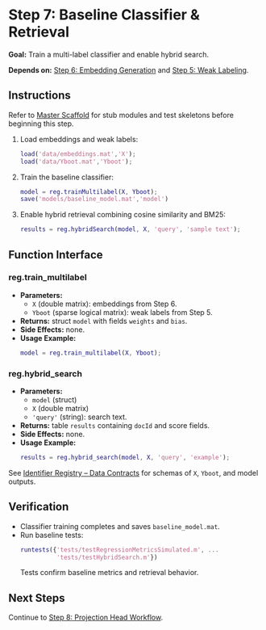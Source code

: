 # Step 7: Baseline Classifier & Retrieval

**Goal:** Train a multi-label classifier and enable hybrid search.

**Depends on:** [Step 6: Embedding Generation](step06_embedding_generation.md) and [Step 5: Weak Labeling](step05_weak_labeling.md).

## Instructions
Refer to [Master Scaffold](master_scaffold.md) for stub modules and test skeletons before beginning this step.

1. Load embeddings and weak labels:
   ```matlab
   load('data/embeddings.mat','X');
   load('data/Yboot.mat','Yboot');
   ```
2. Train the baseline classifier:
   ```matlab
   model = reg.trainMultilabel(X, Yboot);
   save('models/baseline_model.mat','model')
   ```
3. Enable hybrid retrieval combining cosine similarity and BM25:
   ```matlab
   results = reg.hybridSearch(model, X, 'query', 'sample text');
   ```

## Function Interface

### reg.train_multilabel
- **Parameters:**
  - `X` (double matrix): embeddings from Step 6.
  - `Yboot` (sparse logical matrix): weak labels from Step 5.
- **Returns:** struct `model` with fields `weights` and `bias`.
- **Side Effects:** none.
- **Usage Example:**
  ```matlab
  model = reg.train_multilabel(X, Yboot);
  ```

### reg.hybrid_search
- **Parameters:**
  - `model` (struct)
  - `X` (double matrix)
  - `'query'` (string): search text.
- **Returns:** table `results` containing `docId` and score fields.
- **Side Effects:** none.
- **Usage Example:**
  ```matlab
  results = reg.hybrid_search(model, X, 'query', 'example');
  ```

See [Identifier Registry – Data Contracts](identifier_registry.md#data-contracts) for schemas of `X`, `Yboot`, and model outputs.


## Verification
- Classifier training completes and saves `baseline_model.mat`.
- Run baseline tests:
  ```matlab
  runtests({'tests/testRegressionMetricsSimulated.m', ...
            'tests/testHybridSearch.m'})
  ```
  Tests confirm baseline metrics and retrieval behavior.

## Next Steps
Continue to [Step 8: Projection Head Workflow](step08_projection_head.md).

